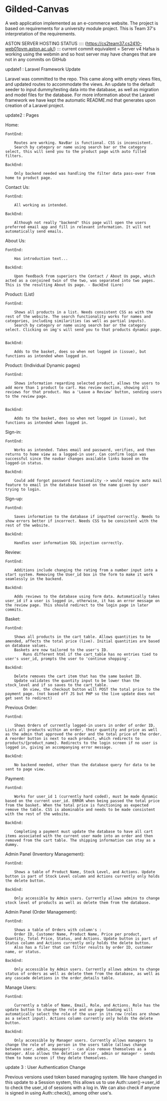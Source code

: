 # Gilded-Canvas
A web application implemented as an e-commerce website. The project is based on requirements for a university module project. This is Team 37's interpretation of the requirements.

ASTON SERVER HOSTING STATUS :::: (https://cs2team37.cs2410-web01pvm.aston.ac.uk/) ::: current commit equivalent = Server v4
Hafsa is working using the webmin and so host server may have changes that are not in any commits on GitHub

update1 : Laravel Framework Update

Laravel was committed to the repo. This came along with empty views files, and updated routes to accommodate the views. An update to the default seeder to input dummy/testing data into the database, as well as migration and model files for the database. For more information about the Laravel framework we have kept the automatic README.md that generates upon creation of a Laravel project.

update2 : Pages

Home: 

	FontEnd:

		Routes are working. NavBar is functional. CSS is inconsistent.
		Search by category or name using search bar or the category select, this will send you to the product page with auto filled filters.

	BackEnd:

		Only backend needed was handling the filter data pass-over from home to product page.

Contact Us:

	FontEnd:

		All working as intended.

	BackEnd:

		Although not really "backend" this page will open the users preferred email app and fill in relevant information. It will not automatically send emails.

About Us:

	FontEnd:

		Has introduction text...

	BackEnd:

		Upon feedback from superiors the Contact / About Us page, which acted as a conjoined twin of the two, was separated into two pages. This is the resulting About Us page. - BackEnd (Lore)

Product: (List)

	FontEnd:
	
		Shows all products in a list. Needs consistent CSS as with the rest of the website. The search functionality works for names and categories, including similarities (as well as partial inputs).
		Search by category or name using search bar or the category select. Clicking on img's will send you to that products dynamic page.


	BackEnd:
	
		Adds to the basket, does so when not logged in (issue), but functions as intended when logged in. 
  
Product: (Individual Dynamic pages)

	FontEnd:
	
		Shows information regarding selected product, allows the users to add more than 1 product to cart. Has review section, showing all reviews for that product. Has a 'Leave a Review' button, sending users to the review page.


	BackEnd:
	
		Adds to the basket, does so when not logged in (issue), but functions as intended when logged in. 

Sign-in:

	FontEnd:

		Works as intended. Takes email and password, verifies, and then returns to home view as a logged-in user. Can confirm login was successful since the navbar changes available links based on the logged-in status.

	BackEnd:
		
 		Could add forgot password functionality -> would require auto mail feature to email in the database based on the name given by user trying to login.

Sign-up:

	FontEnd:
		
 		Saves information to the database if inputted correctly. Needs to show errors better if incorrect. Needs CSS to be consistent with the rest of the website.

	BackEnd:

 		Handles user information SQL injection correctly. 

Review:

	FontEnd:

 		Additions include changing the rating from a number input into a start system. Removing the User_id box in the form to make it work seamlessly in the backend. 

	BackEnd:

		Adds reviews to the database using form data. Automatically takes user_id if a user is logged in, otherwise, it has an error message on the review page. This should redirect to the login page in later commits.
  
Basket:

	FontEnd:

 		Shows all products in the cart table. Allows quantities to be amended, affects the total price (live). Initial quantities are based on database values.
   		Baskets are now tailored to the user's ID.
     		Runs different html if the cart_table has no entries tied to user's user_id, prompts the user to 'continue shopping'.

	BackEnd:

 		Delete removes the cart item that has the same basket ID.
   		Update validates the quantity input to be lower than the stock_level and if so saves to the cart_table.
     		On view, the checkout button will POST the total price to the payment page. (not based off JS but PHP so the live update does not get sent to redirect)

Previous Order:

	FontEnd:

 		Shows Orders of currently logged-in users in order of order ID. Lists all products within an order, their quantity and price as well as the admin that approved the order and the total price of the order. A reorder button is next to each product, which redirects to products/{product_name}. Redirects to the login screen if no user is logged in, giving an accompanying error message.

	BackEnd:

		No backend needed, other than the database query for data to be sent to page view.

Payment:

	FontEnd:

 		Works for user_id 1 (currently hard coded), must be made dynamic based on the current user_id. ERROR when being passed the total price from the basket. When the total price is functioning as expected remove the table. CSS is abominable and needs to be made consistent with the rest of the website.

	BackEnd:

		Completing a payment must update the database to have all cart items associated with the current user made into an order and then removed from the cart table. The shipping information can stay as a dummy.

Admin Panel (Inventory Management):

	FontEnd:

 		Shows a table of Product Name, Stock Level, and Actions. Update button is part of Stock Level column and Actions currently only holds the delete button.

	BackEnd:

		Only accessible by Admin users. Currently allows admins to change stock level of products as well as delete them from the database.

Admin Panel (Order Management):

	FontEnd:

 		Shows a table of Orders with column's : 
		Order ID, Customer Name, Product Name, Price per product, Quantity, Total Price, Status, and Actions. Update button is part of Status column and Actions currently only holds the delete button.
		Also has a filer that can filter results by order ID, customer name, or status.

	BackEnd:

		Only accessible by Admin users. Currently allows admins to change status of orders as well as delete them from the database, as well as any cascade deletions in the order_details table.

Manage Users:

	FontEnd:

 		Currently a table of Name, Email, Role, and Actions. Role has the update button to change the role and on page loading will automatically select the role of the user in its row (roles are shown as a select input). Actions column currently only holds the delete button.

	BackEnd:

		Only accessible by Manager users. Currently allows managers to change the role of any person in the users table (allows change between user, admin, manager) - can also remove themselves as a manager. Also allows the deletion of user, admin or manager - sends them to home screen if they delete themselves.
		

update 3 : User Authentication Change

Previous versions used token based managing system. We have changed in this update to a Session system, this allows us to use Auth::user()->user_id to check the user_id of sessions with a log in. We can also check if anyone is signed in using Auth::check(), among other use's.
